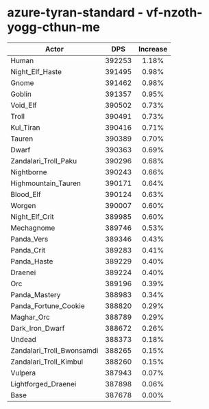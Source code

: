 # azure-tyran-standard - vf-nzoth-yogg-cthun-me
| Actor | DPS | Increase |
|---|:---:|:---:|
|Human|392253|1.18%|
|Night_Elf_Haste|391495|0.98%|
|Gnome|391462|0.98%|
|Goblin|391357|0.95%|
|Void_Elf|390502|0.73%|
|Troll|390491|0.73%|
|Kul_Tiran|390416|0.71%|
|Tauren|390389|0.70%|
|Dwarf|390363|0.69%|
|Zandalari_Troll_Paku|390296|0.68%|
|Nightborne|390243|0.66%|
|Highmountain_Tauren|390171|0.64%|
|Blood_Elf|390124|0.63%|
|Worgen|390007|0.60%|
|Night_Elf_Crit|389985|0.60%|
|Mechagnome|389746|0.53%|
|Panda_Vers|389346|0.43%|
|Panda_Crit|389283|0.41%|
|Panda_Haste|389229|0.40%|
|Draenei|389224|0.40%|
|Orc|389196|0.39%|
|Panda_Mastery|388983|0.34%|
|Panda_Fortune_Cookie|388820|0.29%|
|Maghar_Orc|388789|0.29%|
|Dark_Iron_Dwarf|388672|0.26%|
|Undead|388373|0.18%|
|Zandalari_Troll_Bwonsamdi|388265|0.15%|
|Zandalari_Troll_Kimbul|388260|0.15%|
|Vulpera|387943|0.07%|
|Lightforged_Draenei|387898|0.06%|
|Base|387678|0.00%|
